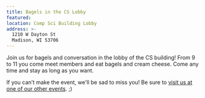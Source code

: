 ```yaml
---
title: Bagels in the CS Lobby
featured:
location: Comp Sci Building Lobby
address: >-
  1210 W Dayton St
  Madison, WI 53706
---
```


Join us for bagels and conversation in the lobby of the CS building! From 9 to 11 you come meet members and eat bagels and cream cheese. Come any time and stay as long as you want. 
<!-- More -->
If you can’t make the event, we'll be sad to miss you! Be sure to [visit us at one of our other events]({{site.baseurl}}/events). ;)
